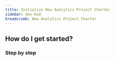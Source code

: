 ```yaml
---
title: Initialize New Analytics Project Charter
sidebar: dev-bad
breadcrumb: New Analytics Project Charter
---
```


## <background>

## How do I get started?

### Step by step
